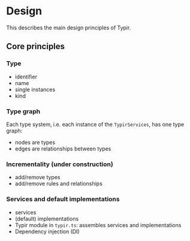 # Design

This describes the main design principles of Typir.

## Core principles

### Type

- identifier
- name
- single instances
- kind

### Type graph

Each type system, i.e. each instance of the `TypirServices`, has one type graph:

- nodes are types
- edges are relationships between types

### Incrementality (under construction)

- add/remove types
- add/remove rules and relationships

### Services and default implementations

- services
- (default) implementations
- Typir module in `typir.ts`: assembles services and implementations
- Dependency injection (DI)
